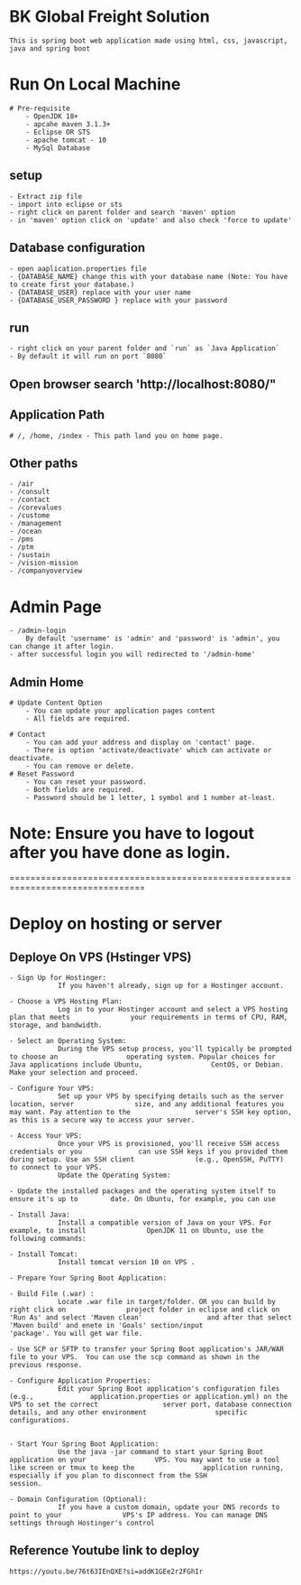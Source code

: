 # BK Global Freight Solution
	This is spring boot web application made using html, css, javascript, java and spring boot

# Run On Local Machine
	# Pre-requisite
		- OpenJDK 18+
		- apcahe maven 3.1.3+
		- Eclipse OR STS
		- apache tomcat - 10
		- MySql Database

## setup
	- Extract zip file
	- import into eclipse or sts
	- right click on parent folder and search 'maven' option
	- in 'maven' option click on 'update' and also check 'force to update'

## Database configuration
	- open aaplication.properties file 
	- {DATABASE_NAME} change this with your database name (Note: You have to create first your database.)
	- {DATABASE_USER} replace with your user name
	- {DATABASE_USER_PASSWORD } replace with your password

## run
	- right click on your parent folder and `run` as `Java Application`
	- By default it will run on port `8080`
	
## Open browser search 'http://localhost:8080/"

## Application Path
	# /, /home, /index - This path land you on home page.

## Other paths
	- /air
	- /consult
	- /contact
	- /corevalues
	- /custome
	- /management
	- /ocean
	- /pms
	- /ptm
	- /sustain
	- /vision-mission
	- /companyoverview
	
# Admin Page
	- /admin-login 
		By default 'username' is 'admin' and 'password' is 'admin', you can change it after login.
	- after successful login you will redirected to '/admin-home'
	
## Admin Home
	# Update Content Option
		- You can update your application pages content
		- All fields are required.
		
	# Contact
		- You can add your address and display on 'contact' page.
		- There is option 'activate/deactivate' which can activate or deactivate.
		- You can remove or delete.
	# Reset Password
		- You can reset your password.
		- Both fields are required.
		- Password should be 1 letter, 1 symbol and 1 number at-least.
		
# Note: Ensure you have to logout after you have done as login.

================================================================================

# Deploy on hosting or server

## Deploye On VPS (Hstinger VPS)

	- Sign Up for Hostinger:
				If you haven't already, sign up for a Hostinger account.
	
	- Choose a VPS Hosting Plan:
				Log in to your Hostinger account and select a VPS hosting plan that meets 				your requirements in terms of CPU, RAM, storage, and bandwidth.

	- Select an Operating System:
				During the VPS setup process, you'll typically be prompted to choose an 				operating system. Popular choices for Java applications include Ubuntu, 				CentOS, or Debian. Make your selection and proceed.

	- Configure Your VPS:
				Set up your VPS by specifying details such as the server location, server 				size, and any additional features you may want. Pay attention to the 				server's SSH key option, as this is a secure way to access your server.

	- Access Your VPS:
				Once your VPS is provisioned, you'll receive SSH access credentials or you 				can use SSH keys if you provided them during setup. Use an SSH client 				(e.g., OpenSSH, PuTTY) to connect to your VPS.
				Update the Operating System:

	- Update the installed packages and the operating system itself to ensure it's up to 	 	date. On Ubuntu, for example, you can use

	- Install Java:
				Install a compatible version of Java on your VPS. For example, to install 				OpenJDK 11 on Ubuntu, use the following commands:
	
	- Install Tomcat:
				Install tomcat version 10 on VPS .

	- Prepare Your Spring Boot Application:

	- Build File (.war) :
				Locate .war file in target/folder. OR you can build by right click on 				project folder in eclipse and click on 'Run As' and select 'Maven clean' 				and after that select 'Maven build' and enete in 'Goals' section/input 				'package'. You will get war file.

	- Use SCP or SFTP to transfer your Spring Boot application's JAR/WAR file to your VPS. 	You can use the scp command as shown in the previous response.

	- Configure Application Properties:
				Edit your Spring Boot application's configuration files (e.g., 				application.properties or application.yml) on the VPS to set the correct 				server port, database connection details, and any other environment 				specific configurations.
				

	- Start Your Spring Boot Application:
				Use the java -jar command to start your Spring Boot application on your 				VPS. You may want to use a tool like screen or tmux to keep the 				application running, especially if you plan to disconnect from the SSH 				session.

	- Domain Configuration (Optional):
				If you have a custom domain, update your DNS records to point to your 				VPS's IP address. You can manage DNS settings through Hostinger's control 
				

## Reference Youtube link to deploy 
	https://youtu.be/76t63IEnQXE?si=addK1GEe2r2FGhIr

